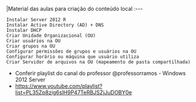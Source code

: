 |Material das aulas para criação do conteúdo local
:---

    Instalar Server 2012 R
    Instalar Active Directory (AD) + DNS
    Instalar DHCP
    Criar Unidade Organizacional (OU)
    Criar usuários na OU
    Criar grupos na OU
    Configurar permissões de grupos e usuários na OU
    Configurar horário ou máquina que usuário utiliza
    Criar Servidor de arquivos na OU (mapeamento de pasta compartilhada)

 - Conferir playlist do canal do professor @professorramos - Windows 2012 Server
 - https://www.youtube.com/playlist?list=PL35Zp8zig6slH9P47TeRBJSZjJuDOBY0e
